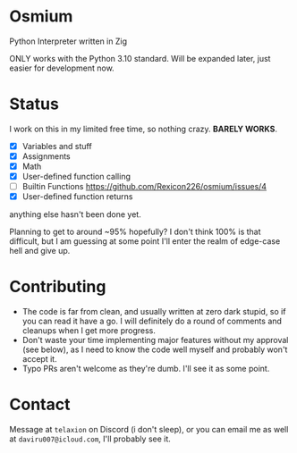 # Osmium

Python Interpreter written in Zig

ONLY works with the Python 3.10 standard. Will be expanded later, just easier for development now.

# Status

I work on this in my limited free time, so nothing crazy. 
**BARELY WORKS**.

- [x]  Variables and stuff
- [x]  Assignments
- [x]  Math
- [x]  User-defined function calling
- [ ]  Builtin Functions https://github.com/Rexicon226/osmium/issues/4
- [x]  User-defined function returns
      
anything else hasn't been done yet.

Planning to get to around ~95% hopefully? I don't think 100% is that difficult, but I am guessing at some point I'll enter the realm of edge-case hell and give up.

# Contributing

- The code is far from clean, and usually written at zero dark stupid, so if you can read it have a go. I will definitely do a round of comments and cleanups when I get more progress.
- Don't waste your time implementing major features without my approval (see below), as I need to know the code well myself and probably won't accept it.
- Typo PRs aren't welcome as they're dumb. I'll see it as some point.

# Contact

Message at `telaxion` on Discord (i don't sleep), or you can email me as well at `daviru007@icloud.com`, I'll probably see it.
